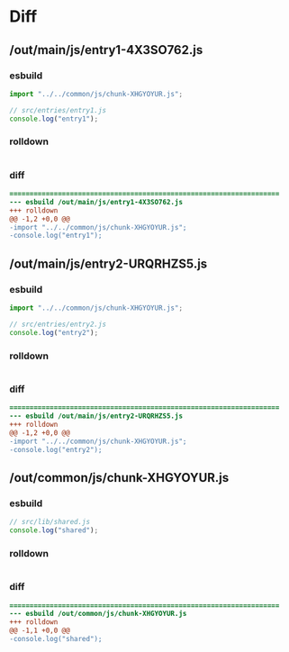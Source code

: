 # Diff
## /out/main/js/entry1-4X3SO762.js
### esbuild
```js
import "../../common/js/chunk-XHGYOYUR.js";

// src/entries/entry1.js
console.log("entry1");
```
### rolldown
```js

```
### diff
```diff
===================================================================
--- esbuild	/out/main/js/entry1-4X3SO762.js
+++ rolldown	
@@ -1,2 +0,0 @@
-import "../../common/js/chunk-XHGYOYUR.js";
-console.log("entry1");

```
## /out/main/js/entry2-URQRHZS5.js
### esbuild
```js
import "../../common/js/chunk-XHGYOYUR.js";

// src/entries/entry2.js
console.log("entry2");
```
### rolldown
```js

```
### diff
```diff
===================================================================
--- esbuild	/out/main/js/entry2-URQRHZS5.js
+++ rolldown	
@@ -1,2 +0,0 @@
-import "../../common/js/chunk-XHGYOYUR.js";
-console.log("entry2");

```
## /out/common/js/chunk-XHGYOYUR.js
### esbuild
```js
// src/lib/shared.js
console.log("shared");
```
### rolldown
```js

```
### diff
```diff
===================================================================
--- esbuild	/out/common/js/chunk-XHGYOYUR.js
+++ rolldown	
@@ -1,1 +0,0 @@
-console.log("shared");

```